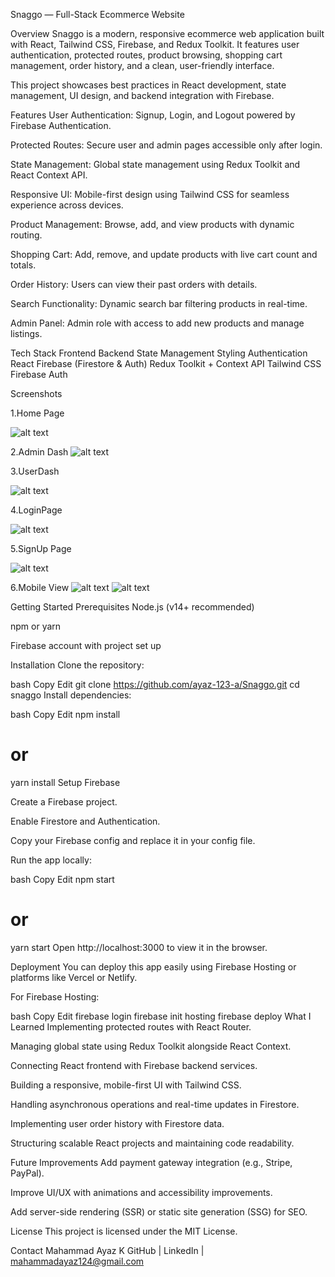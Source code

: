 Snaggo — Full-Stack Ecommerce Website

Overview
Snaggo is a modern, responsive ecommerce web application built with React, Tailwind CSS, Firebase, and Redux Toolkit. It features user authentication, protected routes, product browsing, shopping cart management, order history, and a clean, user-friendly interface.

This project showcases best practices in React development, state management, UI design, and backend integration with Firebase.

Features
User Authentication: Signup, Login, and Logout powered by Firebase Authentication.

Protected Routes: Secure user and admin pages accessible only after login.

State Management: Global state management using Redux Toolkit and React Context API.

Responsive UI: Mobile-first design using Tailwind CSS for seamless experience across devices.

Product Management: Browse, add, and view products with dynamic routing.

Shopping Cart: Add, remove, and update products with live cart count and totals.

Order History: Users can view their past orders with details.

Search Functionality: Dynamic search bar filtering products in real-time.

Admin Panel: Admin role with access to add new products and manage listings.

Tech Stack
Frontend	Backend	State Management	Styling	Authentication
React	Firebase (Firestore & Auth)	Redux Toolkit + Context API	Tailwind CSS	Firebase Auth

Screenshots

1.Home Page

![alt text](<Screenshot 2025-06-08 223813.png>)

2.Admin Dash
![alt text](<Screenshot 2025-06-08 223901.png>)

3.UserDash

![alt text](<Screenshot 2025-06-08 224122.png>)

4.LoginPage

![alt text](<Screenshot 2025-06-08 223946.png>)

5.SignUp Page

![alt text](<Screenshot 2025-06-08 224007.png>)

6.Mobile View
![alt text](<Screenshot 2025-06-09 151320.png>)
![alt text](<Screenshot 2025-06-08 224240.png>)


Getting Started
Prerequisites
Node.js (v14+ recommended)

npm or yarn

Firebase account with project set up

Installation
Clone the repository:

bash
Copy
Edit
git clone https://github.com/ayaz-123-a/Snaggo.git
cd snaggo
Install dependencies:

bash
Copy
Edit
npm install
# or
yarn install
Setup Firebase

Create a Firebase project.

Enable Firestore and Authentication.

Copy your Firebase config and replace it in your config file.

Run the app locally:

bash
Copy
Edit
npm start
# or
yarn start
Open http://localhost:3000 to view it in the browser.

Deployment
You can deploy this app easily using Firebase Hosting or platforms like Vercel or Netlify.

For Firebase Hosting:

bash
Copy
Edit
firebase login
firebase init hosting
firebase deploy
What I Learned
Implementing protected routes with React Router.

Managing global state using Redux Toolkit alongside React Context.

Connecting React frontend with Firebase backend services.

Building a responsive, mobile-first UI with Tailwind CSS.

Handling asynchronous operations and real-time updates in Firestore.

Implementing user order history with Firestore data.

Structuring scalable React projects and maintaining code readability.

Future Improvements
Add payment gateway integration (e.g., Stripe, PayPal).

Improve UI/UX with animations and accessibility improvements.

Add server-side rendering (SSR) or static site generation (SSG) for SEO.

License
This project is licensed under the MIT License.

Contact
Mahammad Ayaz K
GitHub | LinkedIn | mahammadayaz124@gmail.com
